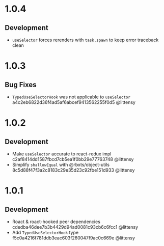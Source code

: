 # 1.0.4

## Development

 - `useSelector` forces rerenders with `task.spawn` to keep error traceback clean

# 1.0.3

## Bug Fixes

 - `TypedUseSelectorHook` was not applicable to `useSelector` a4c2eb6822d36f4ad5af6abcef9413562255f0d5 @littensy

# 1.0.2

## Development

 - Make `useSelector` accurate to react-redux impl c2af8414dd1587fbcd7cb5ea1f0bb29e77763748 @littensy
 - Simplify `shallowEqual` with @rbxts/object-utils 8c5d88f47f3a2c8183c29e35d23c92fbe151d933 @littensy

# 1.0.1

## Development

 - Roact & roact-hooked peer dependencies cdedba46dee7b3b4429d94ad0081c93cb6c6fcc1 @littensy
 - Add `TypedUseSelectorHook` type f5c0a4216f781ddb3eac603f260047f9ac0c669e @littensy
